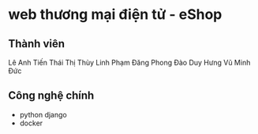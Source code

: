 # web thương mại điện tử - eShop
## Thành viên
Lê Anh Tiến
Thái Thị Thùy Linh
Phạm Đăng Phong
Đào Duy Hưng
Vũ Minh Đức

## Công nghệ chính
- python django
- docker
